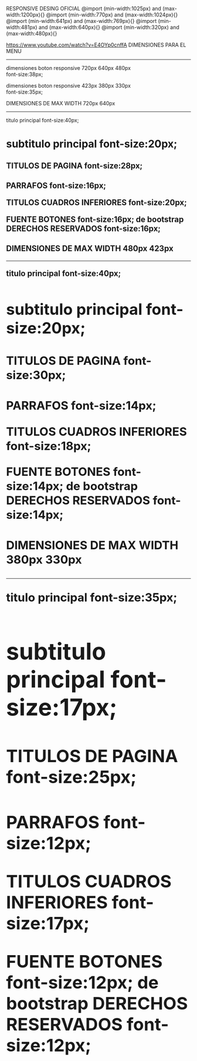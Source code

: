 RESPONSIVE DESING OFICIAL
@import (min-width:1025px) and (max-width:1200px){}
@import (min-width:770px)  and (max-width:1024px){}
@import (min-width:641px)  and (max-width:769px){}
@import (min-width:481px)  and (max-width:640px){}
@import (min-width:320px)  and (max-width:480px){}



https://www.youtube.com/watch?v=E4OYp0cnffA
DIMENSIONES PARA EL MENU
************************************
dimensiones boton responsive    720px  640px   480px   
font-size:38px;

dimensiones boton responsive    423px  380px   330px   
font-size:35px;



DIMENSIONES DE MAX WIDTH 720px 640px 
******************************
titulo principal     font-size:40px;    <h1> 
subtitulo principal  font-size:20px;    <h2>

TITULOS DE PAGINA              font-size:28px;            <h2>
PARRAFOS                       font-size:16px;              <p>
TITULOS CUADROS INFERIORES     font-size:20px;           <p>
FUENTE BOTONES                 font-size:16px;            <a> de bootstrap
DERECHOS RESERVADOS            font-size:16px;            <h2>


    

DIMENSIONES DE MAX WIDTH 480px 423px 
******************************
titulo principal     font-size:40px;    <h1> 
subtitulo principal  font-size:20px;    <h2>

TITULOS DE PAGINA              font-size:30px;            <h2>
PARRAFOS                       font-size:14px;            <p>
TITULOS CUADROS INFERIORES     font-size:18px;    <p>
FUENTE BOTONES                 font-size:14px;    <a> de bootstrap
DERECHOS RESERVADOS            font-size:14px;        <h2>


   

DIMENSIONES DE MAX WIDTH  380px 330px
******************************
titulo principal     font-size:35px;    <h1> 
subtitulo principal  font-size:17px;    <h2>

TITULOS DE PAGINA              font-size:25px;            <h2>
PARRAFOS                       font-size:12px;            <p>
TITULOS CUADROS INFERIORES     font-size:17px;            <p>
FUENTE BOTONES                 font-size:12px;            <a> de bootstrap
DERECHOS RESERVADOS            font-size:12px;            <h2>



